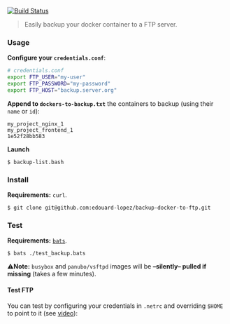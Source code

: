 [![Build Status](https://travis-ci.org/edouard-lopez/backup-docker-to-ftp.svg?branch=master)](https://travis-ci.org/edouard-lopez/backup-docker-to-ftp)

> Easily backup your docker container to a FTP server.

### Usage

**Configure your `credentials.conf`**:

```bash
# credentials.conf
export FTP_USER="my-user"
export FTP_PASSWORD="my-password"
export FTP_HOST="backup.server.org"
```

**Append to `dockers-to-backup.txt`** the containers to backup (using their `name` or `id`):

    my_project_nginx_1
    my_project_frontend_1
    1e52f28bb583

**Launch**

    $ backup-list.bash

### Install

**Requirements:** `curl`.

    $ git clone git@github.com:edouard-lopez/backup-docker-to-ftp.git


### Test

**Requirements:** [`bats`](https://github.com/sstephenson/bats).

    $ bats ./test_backup.bats

  :warning:**Note:** `busybox` and `panubo/vsftpd` images will be **–silently– pulled if missing** (takes a few minutes).

#### Test FTP

You can test by configuring your credentials in `.netrc` and overriding `$HOME` to point to it (see [video](https://asciinema.org/a/ahai3uli13w9l52ywbjc8k0d9)):
